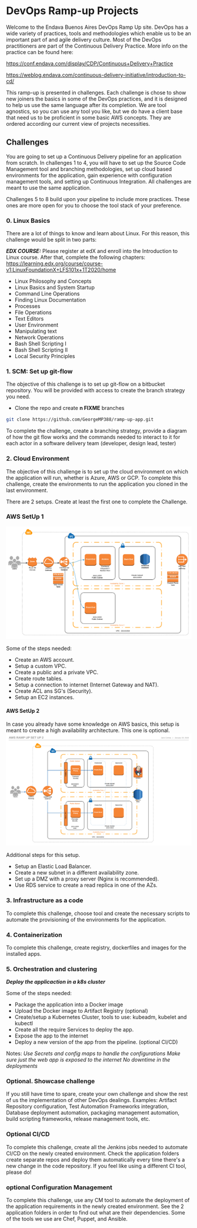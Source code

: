 # DevOps Ramp-up Projects

Welcome to the Endava Buenos Aires DevOps Ramp Up site. DevOps has a wide variety of practices, tools and methodologies which enable us to be an important part of and agile delivery culture. Most of the DevOps practitioners are part of the Continuous Delivery Practice. More info on the practice can be found here:

https://conf.endava.com/display/CDP/Continuous+Delivery+Practice

https://weblog.endava.com/continuous-delivery-initiative/introduction-to-cd/

This ramp-up is presented in challenges. Each challenge is chose to show new joiners the basics in some of the DevOps practices, and it is designed to help us use the same language after its completion. We are tool agnostics, so you can use any tool you like, but we do have a client base that need us to be proficient in some basic AWS concepts. They are ordered according our current view of projects necessities.


## Challenges

You are going to set up a Continuous Delivery pipeline for an application from scratch. In challenges 1 to 4, you will have to set up the Source Code Management tool and branching methodologies, set up cloud based environments for the application, gain experience with configuration management tools, and setting up Continuous Integration. All challenges are meant to use the same application.

Challenges 5 to 8 build upon your pipeline to include more practices. These ones are more open for you to choose the tool stack of your preference.

### 0. Linux Basics
There are a lot of things to know and learn about Linux. For this reason, this challenge would be split in two parts:

***EDX COURSE:*** Please register at edX and enroll into the Introduction to Linux course. After that, complete the following chapters:
https://learning.edx.org/course/course-v1:LinuxFoundationX+LFS101x+1T2020/home

- Linux Philosophy and Concepts
- Linux Basics and System Startup
- Command Line Operations
- Finding Linux Documentation
- Processes
- File Operations
- Text Editors
- User Environment
- Manipulating text
- Network Operations
- Bash Shell Scripting I
- Bash Shell Scripting II
- Local Security Principles

### 1. SCM: Set up git-flow

The objective of this challenge is to set up git-flow on a bitbucket repository. You will be provided with access to create the branch strategy you need.

 - Clone the repo and create **n FIXME** branches

```bash
git clone https://github.com/GeorgeMP388/ramp-up-app.git
```
To complete the challenge, create a branching strategy, provide a diagram of how the git flow works and the commands needed to interact to it for each actor in a software delivery team (developer, design lead, tester)


### 2. Cloud Environment

The objective of this challenge is to set up the cloud environment on which the application will run, whether is Azure, AWS or GCP. To complete this challenge, create the environments to run the application you cloned in the last environment.

There are 2 setups. Create at least the first one to complete the Challenge.

### AWS SetUp 1

![alt text][awslogo1]

[awslogo1]:AWSSetup3.png "AWSFirstSetUp"

Some of the steps needed:

  - Create an AWS account.
  - Setup a custom VPC.
  - Create a public and a private VPC.
  - Create route tables.
  - Setup a connection to internet (Internet Gateway and NAT).
  - Create ACL ans SG's (Security).
  - Setup an EC2 instances.

#### AWS SetUp 2
In case you already have some knowledge on AWS basics, this setup is meant to create a high availability architecture. This one is optional.
  ![alt text][awslogo2]

 [awslogo2]:https://github.com/GeorgeMP388/ramp-up-app/blob/main/devops-rampup/AWSSetup2.png "First SetUp"

Additional steps for this setup.
  - Setup an Elastic Load Balancer.
  - Create a new subnet in a different availability zone.
  - Set up a DMZ with a proxy server (Nginx is recommended).
  - Use RDS service to create a read replica in one of the AZs.


### 3. Infrastructure as a code

To complete this challenge, choose tool and create the necessary scripts to automate the provisioning of the environments for the application.

### 4. Containerization
To complete this challenge, create registry, dockerfiles and images for the installed apps.

### 5. Orchestration and clustering
***Deploy the applicaction in a k8s cluster***

Some of the steps needed:

- Package the application into a Docker image
- Upload the Docker image to Artifact Registry (optional)
- Create/setup a Kubernetes Cluster, tools to use: kubeadm, kubelet and kubectl
- Create all the require Services to deploy the app.
- Expose the app to the internet
- Deploy a new version of the app from the pipeline. (optional CI/CD)

Notes: 
*Use Secrets and config maps to handle the configurations*
*Make sure just the web app is exposed to the internet*
*No downtime in the deployments*


### Optional. Showcase challenge

If you still have time to spare, create your own challenge and show the rest of us the implementation of other DevOps dealings. Examples: Artifact Repository configuration, Test Automation Frameworks integration, Database deployment automation, packaging management automation, build scripting frameworks, release management tools, etc.

### Optional CI/CD

To complete this challenge, create all the Jenkins jobs needed to automate CI/CD on the newly created environment. Check the application folders create separate repos and deploy them automatically every time there's a new change in the code repository. If you feel like using a different CI tool, please do!

### optional Configuration Management

To complete this challenge, use any CM tool to automate the deployment of the application requirements in the newly created environment. See the 2 application folders in order to find out what are their dependencies. Some of the tools we use are Chef, Puppet, and Ansible.

